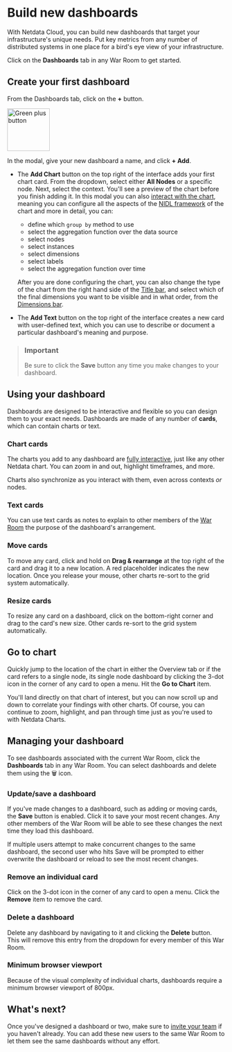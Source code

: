 # Build new dashboards

With Netdata Cloud, you can build new dashboards that target your infrastructure's unique needs. Put key metrics from
any number of distributed systems in one place for a bird's eye view of your infrastructure.

Click on the **Dashboards** tab in any War Room to get started.

## Create your first dashboard

From the Dashboards tab, click on the **+** button.

<img width="98" alt=" Green plus button " src="https://github.com/netdata/netdata/assets/73346910/511e2b38-e751-4a88-bc7d-bcd49764b7f6"/>


In the modal, give your new dashboard a name, and click **+ Add**.

- The **Add Chart** button on the top right of the interface adds your first chart card. From the dropdown, select either **All Nodes** or a specific
node. Next, select the context. You'll see a preview of the chart before you finish adding it. In this modal you can also [interact with the chart](https://github.com/netdata/netdata/blob/master/docs/cloud/visualize/interact-new-charts.md), meaning you can configure all the aspects of the [NIDL framework](https://github.com/netdata/netdata/blob/master/docs/cloud/visualize/interact-new-charts.md#nidl-framework) of the chart and more in detail, you can:
  - define which `group by` method to use
  - select the aggregation function over the data source
  - select nodes
  - select instances
  - select dimensions
  - select labels
  - select the aggregation function over time
  
  After you are done configuring the chart, you can also change the type of the chart from the right hand side of the [Title bar](https://github.com/netdata/netdata/blob/master/docs/cloud/visualize/interact-new-charts.md#title-bar), and select which of the final dimensions you want to be visible and in what order, from the [Dimensions bar](https://github.com/netdata/netdata/blob/master/docs/cloud/visualize/interact-new-charts.md#dimensions-bar).

- The **Add Text** button on the top right of the interface creates a new card with user-defined text, which you can use to describe or document a
particular dashboard's meaning and purpose.

> ### Important
>
> Be sure to click the **Save** button any time you make changes to your dashboard.


## Using your dashboard

Dashboards are designed to be interactive and flexible so you can design them to your exact needs. Dashboards are made
of any number of **cards**, which can contain charts or text.

### Chart cards

The charts you add to any dashboard are [fully interactive](https://github.com/netdata/netdata/blob/master/docs/cloud/visualize/interact-new-charts.md), just like any other Netdata chart. You can zoom in and out, highlight timeframes, and more.

Charts also synchronize as you interact with them, even across contexts _or_ nodes.

### Text cards

You can use text cards as notes to explain to other members of the [War Room](https://github.com/netdata/netdata/blob/master/docs/cloud/manage/organize-your-infrastrucutre-invite-your-team.md#netdata-cloud-war-rooms) the purpose of the dashboard's arrangement. 

### Move cards

To move any card, click and hold on **Drag & rearrange** at the top right of the card and drag it to a new location. A red placeholder indicates the
new location. Once you release your mouse, other charts re-sort to the grid system automatically.

### Resize cards

To resize any card on a dashboard, click on the bottom-right corner and drag to the card's new size. Other cards re-sort
to the grid system automatically.

## Go to chart

Quickly jump to the location of the chart in either the Overview tab or if the card refers to a single node, its single node dashboard by clicking the 3-dot icon in the corner of any card to open a menu. Hit the **Go to Chart** item.

You'll land directly on that chart of interest, but you can now scroll up and down to correlate your findings with other
charts. Of course, you can continue to zoom, highlight, and pan through time just as you're used to with Netdata Charts.

## Managing your dashboard

To see dashboards associated with the current War Room, click the **Dashboards** tab in any War Room. You can select
dashboards and delete them using the 🗑️ icon.

### Update/save a dashboard

If you've made changes to a dashboard, such as adding or moving cards, the **Save** button is enabled. Click it to save
your most recent changes. Any other members of the War Room will be able to see these changes the next time they load
this dashboard.

If multiple users attempt to make concurrent changes to the same dashboard, the second user who hits Save will be
prompted to either overwrite the dashboard or reload to see the most recent changes.

### Remove an individual card

Click on the 3-dot icon in the corner of any card to open a menu. Click the **Remove** item to remove the card.

### Delete a dashboard

Delete any dashboard by navigating to it and clicking the **Delete** button. This will remove this entry from the
dropdown for every member of this War Room.

### Minimum browser viewport

Because of the visual complexity of individual charts, dashboards require a minimum browser viewport of 800px.

## What's next?

Once you've designed a dashboard or two, make sure
to [invite your team](https://github.com/netdata/netdata/blob/master/docs/cloud/manage/organize-your-infrastrucutre-invite-your-team.md#invite-your-team) if
you haven't already. You can add these new users to the same War Room to let them see the same dashboards without any
effort.
